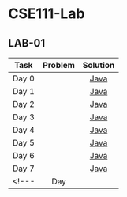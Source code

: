 # CSE111-Lab

## LAB-01
| Task | Problem | Solution |
| :---: |:---: | :---: |
| Day 0	|  	| [Java]() |
| Day 1 |   | [Java](https://git.io/JvF39) |
| Day 2 |   | [Java](https://git.io/JvF37) |
| Day 3 |   | [Java](https://git.io/JvF35) |
| Day 4 |   | [Java](https://git.io/JvF3d) |
| Day 5 |   | [Java](https://git.io/JvF3b) |
| Day 6 |   | [Java](https://git.io/JvF3p) |
| Day 7 |   | [Java](https://git.io/JvF3h) |
<!---| Day | []() | [Java]() |--->
